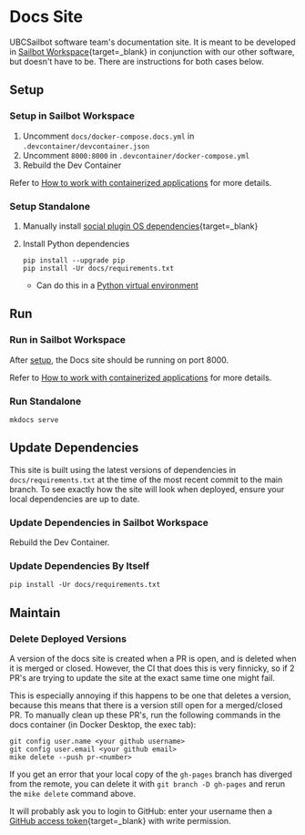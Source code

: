 # Docs Site

UBCSailbot software team's documentation site. It is meant to be developed in [Sailbot Workspace](https://github.com/UBCSailbot/sailbot_workspace){target=_blank}
in conjunction with our other software, but doesn't have to be. There are instructions for both cases below.

## Setup

### Setup in Sailbot Workspace

1. Uncomment `docs/docker-compose.docs.yml` in `.devcontainer/devcontainer.json`
2. Uncomment `8000:8000` in `.devcontainer/docker-compose.yml`
3. Rebuild the Dev Container

Refer to [How to work with containerized applications](../usage/how_to.md#work-with-containerized-applications)
for more details.

### Setup Standalone

1. Manually install [social plugin OS dependencies](https://squidfunk.github.io/mkdocs-material/setup/setting-up-social-cards/#dependencies){target=_blank}

2. Install Python dependencies

    ```
   pip install --upgrade pip
   pip install -Ur docs/requirements.txt
   ```

    - Can do this in a [Python virtual environment](../../../reference/python/virtual-environments.md)

## Run

### Run in Sailbot Workspace

After [setup](#setup-in-sailbot-workspace), the Docs site should be running on port 8000.

Refer to [How to work with containerized applications](../usage/how_to.md#work-with-containerized-applications)
for more details.

### Run Standalone

```
mkdocs serve
```

## Update Dependencies

This site is built using the latest versions of dependencies in `docs/requirements.txt`
at the time of the most recent commit to the main branch.
To see exactly how the site will look when deployed, ensure your local dependencies are up to date.

### Update Dependencies in Sailbot Workspace

Rebuild the Dev Container.

### Update Dependencies By Itself

```
pip install -Ur docs/requirements.txt
```

## Maintain

### Delete Deployed Versions

A version of the docs site is created when a PR is open, and is deleted when it is merged or closed.
However, the CI that does this is very finnicky, so if 2 PR's are trying to update the site at the exact same time
one might fail.

This is especially annoying if this happens to be one that deletes a version, because this means that
there is a version still open for a merged/closed PR. To manually clean up these PR's, run the following commands in
the docs container (in Docker Desktop, the exec tab):

```
git config user.name <your github username>
git config user.email <your github email>
mike delete --push pr-<number>
```

If you get an error that your local copy of the `gh-pages` branch has diverged from the remote, you can delete it
with `git branch -D gh-pages` and rerun the `mike delete` command above.

It will probably ask you to login to GitHub: enter your username then a [GitHub access token](https://docs.github.com/en/authentication/keeping-your-account-and-data-secure/managing-your-personal-access-tokens){target=_blank}
with write permission.
